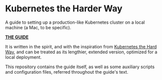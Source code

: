 # Kubernetes the Harder Way

A guide to setting up a production-like Kubernetes cluster on a local machine (a Mac, to be specific).

[**THE GUIDE**](docs/00_Introduction.md)

It is written in the spirit, and with the inspiration from [Kubernetes the Hard Way](https://github.com/kelseyhightower/kubernetes-the-hard-way), and can be treated as its
lengthier, extended version, optimized for a local deployment.

This repository contains the guide itself, as well as some auxiliary scripts and
configuration files, referred throughout the guide's text.
